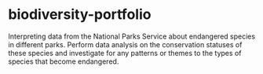 # biodiversity-portfolio
Interpreting data from the National Parks Service about endangered species in different parks.
Perform data analysis on the conservation statuses of these species and investigate for any patterns or themes to the types of species that become endangered.
